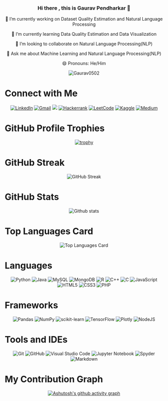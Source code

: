 <div align="center">

### Hi there , this is Gaurav Pendharkar 👋
  
<!--
**Gaurav0502/Gaurav0502** is a ✨ _special_ ✨ repository because its `README.md` (this file) appears on your GitHub profile.

Here are some ideas to get you started:
🤔 I’m looking for help with ...
-->

🔭 I’m currently working on Dataset Quality Estimation and Natural Language Processing

🌱 I’m currently learning Data Quality Estimation and Data Visualization

👯 I’m looking to collaborate on Natural Language Processing(NLP)

💬 Ask me about Machine Learning and Natural Language Processing(NLP)

😄 Pronouns: He/Him

<img src="https://komarev.com/ghpvc/?username=Gaurav0502&label=Profile%20views&color=0e75b6&style=flat" alt="Gaurav0502" />
 
 </div>

# Connect with Me
<div align="center">

 <a href="https://www.linkedin.com/in/gaurav-pendharkar-4048431ba/">![LinkedIn](https://img.shields.io/badge/linkedin-%230077B5.svg?style=for-the-badge&logo=linkedin&logoColor=white)</a>
 <a href="mailto:mitugaurav15@gmail.com">![Gmail](https://img.shields.io/badge/Gmail-D14836?style=for-the-badge&logo=gmail&logoColor=white)</a>
 <img src="https://img.shields.io/badge/Discord-5865F2?style=for-the-badge&logo=discord&logoColor=white">
 <a href="https://www.hackerrank.com/mitugaurav15">![Hackerrank](https://img.shields.io/badge/-Hackerrank-2EC866?style=for-the-badge&logo=HackerRank&logoColor=white)</a>
 <a href="https://leetcode.com/Gaurav_Pendharkar/">![LeetCode](https://img.shields.io/badge/LeetCode-000000?style=for-the-badge&logo=LeetCode&logoColor=#d16c06)</a>
 <a href="https://www.kaggle.com/gauravpendharkar">![Kaggle](https://img.shields.io/badge/Kaggle-035a7d?style=for-the-badge&logo=kaggle&logoColor=white)</a>
 <a href="https://medium.com/@mitugaurav15">![Medium](https://img.shields.io/badge/Medium-12100E?style=for-the-badge&logo=medium&logoColor=white)</a>
  
</div>

# GitHub Profile Trophies
<div align="center">

[![trophy](https://github-profile-trophy.vercel.app/?username=Gaurav0502&column=4&margin-w=10&margin-h=10)](https://github.com/Gaurav0502/github-profile-trophy)

 </div>
 
# GitHub Streak
<div align="center">
  
![GitHub Streak](https://github-readme-streak-stats.herokuapp.com/?user=Gaurav0502)

</div>

# GitHub Stats
<div align="center">
  
![Github stats](https://github-readme-stats.vercel.app/api?username=Gaurav0502&theme=highcontrast&show_icons=true&count_private=true)

</div>

# Top Languages Card
<div align="center">
  
![Top Languages Card](https://github-readme-stats.vercel.app/api/top-langs/?username=Gaurav0502&layout=compact&langs_count=10)

</div>

# Languages
<div align="center">

![Python](https://img.shields.io/badge/python-3670A0?style=for-the-badge&logo=python&logoColor=ffdd54)
![Java](https://img.shields.io/badge/java-%23ED8B00.svg?style=for-the-badge&logo=java&logoColor=white)
![MySQL](https://img.shields.io/badge/mysql-%2300f.svg?style=for-the-badge&logo=mysql&logoColor=white)
![MongoDB](https://img.shields.io/badge/MongoDB-%234ea94b.svg?style=for-the-badge&logo=mongodb&logoColor=white)
![R](https://img.shields.io/badge/r-%23276DC3.svg?style=for-the-badge&logo=r&logoColor=white)
![C++](https://img.shields.io/badge/c++-%2300599C.svg?style=for-the-badge&logo=c%2B%2B&logoColor=white)
![C](https://img.shields.io/badge/c-%2300599C.svg?style=for-the-badge&logo=c&logoColor=white)
![JavaScript](https://img.shields.io/badge/javascript-%23323330.svg?style=for-the-badge&logo=javascript&logoColor=%23F7DF1E)
![HTML5](https://img.shields.io/badge/html5-%23E34F26.svg?style=for-the-badge&logo=html5&logoColor=white)
![CSS3](https://img.shields.io/badge/css3-%231572B6.svg?style=for-the-badge&logo=css3&logoColor=white)
![PHP](https://img.shields.io/badge/php-%23777BB4.svg?style=for-the-badge&logo=php&logoColor=white)

 </div>
 
# Frameworks
<div align="center">

![Pandas](https://img.shields.io/badge/pandas-%23150458.svg?style=for-the-badge&logo=pandas&logoColor=white)
![NumPy](https://img.shields.io/badge/numpy-%23013243.svg?style=for-the-badge&logo=numpy&logoColor=white)
![scikit-learn](https://img.shields.io/badge/scikit--learn-%23F7931E.svg?style=for-the-badge&logo=scikit-learn&logoColor=white)
![TensorFlow](https://img.shields.io/badge/TensorFlow-%23FF6F00.svg?style=for-the-badge&logo=TensorFlow&logoColor=white)
![Plotly](https://img.shields.io/badge/Plotly-%233F4F75.svg?style=for-the-badge&logo=plotly&logoColor=white)
![NodeJS](https://img.shields.io/badge/node.js-6DA55F?style=for-the-badge&logo=node.js&logoColor=white)

</div>

# Tools and IDEs
<div align="center">
     
![Git](https://img.shields.io/badge/git-%23F05033.svg?style=for-the-badge&logo=git&logoColor=white)
![GitHub](https://img.shields.io/badge/github-%23121011.svg?style=for-the-badge&logo=github&logoColor=white)
![Visual Studio Code](https://img.shields.io/badge/Visual%20Studio%20Code-0078d7.svg?style=for-the-badge&logo=visual-studio-code&logoColor=white)
![Jupyter Notebook](https://img.shields.io/badge/jupyter-%23FA0F00.svg?style=for-the-badge&logo=jupyter&logoColor=white)
![Spyder](https://img.shields.io/badge/Spyder-838485?style=for-the-badge&logo=spyder%20ide&logoColor=maroon)
![Markdown](https://img.shields.io/badge/markdown-%23000000.svg?style=for-the-badge&logo=markdown&logoColor=white)

</div>

# My Contribution Graph
<div align="center">
  
[![Ashutosh's github activity graph](https://activity-graph.herokuapp.com/graph?username=Gaurav0502&theme=github)](https://github.com/ashutosh00710/github-readme-activity-graph)
 
</div>
